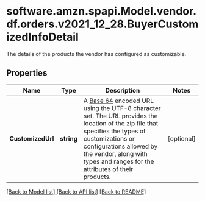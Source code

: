 # software.amzn.spapi.Model.vendor.df.orders.v2021_12_28.BuyerCustomizedInfoDetail
The details of the products the vendor has configured as customizable.

## Properties

Name | Type | Description | Notes
------------ | ------------- | ------------- | -------------
**CustomizedUrl** | **string** | A [Base 64](https://datatracker.ietf.org/doc/html/rfc4648#section-4) encoded URL using the UTF-8 character set. The URL provides the location of the zip file that specifies the types of customizations or configurations allowed by the vendor, along with types and ranges for the attributes of their products. | [optional] 

[[Back to Model list]](../README.md#documentation-for-models) [[Back to API list]](../README.md#documentation-for-api-endpoints) [[Back to README]](../README.md)

